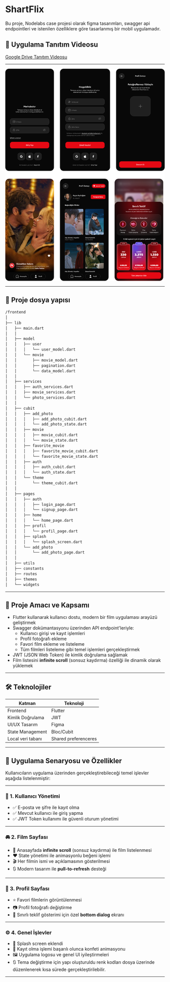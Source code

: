 # ShartFlix

Bu proje, Nodelabs case projesi olarak figma tasarımları, swagger api endpointleri ve istenilen özelliklere göre tasarlanmış bir mobil uygulamadır.


## 🎥 Uygulama Tanıtım Videosu
 [Google Drive Tanıtım Videosu](https://drive.google.com/file/d/1GfkBuuJ9FV6TxyWh4B3xmawFH6lmt0hn/view?usp=sharing)

---

![Uygulama Tasarımı](assets/app-images/figma.png)

---

## 📂 Proje dosya yapısı

```bash
/frontend
│
├── lib
│   ├── main.dart
│   │
│   ├── model
│   │   ├── user
│   │   │   └── user_model.dart
│   │   └── movie
│   │       ├── movie_model.dart
│   │       ├── pagination.dart
│   │       └── data_model.dart
│   │
│   ├── services
│   │   ├── auth_services.dart
│   │   ├── movie_services.dart
│   │   └── photo_services.dart
│   │
│   ├── cubit
│   │   ├── add_photo
│   │   │   ├── add_photo_cubit.dart
│   │   │   └── add_photo_state.dart
│   │   ├── movie
│   │   │   ├── movie_cubit.dart
│   │   │   └── movie_state.dart
│   │   ├── favorite_movie
│   │   │   ├── favorite_movie_cubit.dart
│   │   │   └── favorite_movie_state.dart
│   │   ├── auth
│   │   │   ├── auth_cubit.dart
│   │   │   └── auth_state.dart
│   │   └── theme
│   │       └── theme_cubit.dart
│   │
│   ├── pages
│   │   ├── auth
│   │   │   ├── login_page.dart
│   │   │   └── signup_page.dart
│   │   ├── home
│   │   │   └── home_page.dart
│   │   ├── profil
│   │   │   └── profil_page.dart
│   │   ├── splash
│   │   │   └── splash_screen.dart
│   │   └── add_photo
│   │       └── add_photo_page.dart
│   │
│   ├── utils
│   ├── constants
│   ├── routes
│   ├── themes
│   └── widgets

```
---

## 🎯 Proje Amacı ve Kapsamı

- Flutter kullanarak kullanıcı dostu, modern bir film uygulaması arayüzü geliştirmek  
- Swagger dokümantasyonu üzerinden API endpoint'leriyle:
  - Kullanıcı girişi ve kayıt işlemleri  
  - Profil fotoğrafı ekleme  
  - Favori film ekleme ve listeleme  
  - Tüm filmleri listeleme gibi temel işlemleri gerçekleştirmek  
- JWT (JSON Web Token) ile kimlik doğrulama sağlamak  
- Film listesini **infinite scroll** (sonsuz kaydırma) özelliği ile dinamik olarak yüklemek 

---

## 🛠️ Teknolojiler 

| Katman | Teknoloji |
|--------|-----------|
| Frontend | Flutter |
| Kimlik Doğrulama | JWT |
| UI/UX Tasarım | Figma |
| State Management | Bloc/Cubit |
| Local veri tabanı | Shared preferenceres |

---

## 📱 Uygulama Senaryosu ve Özellikler

Kullanıcıların uygulama üzerinden gerçekleştirebileceği temel işlevler aşağıda listelenmiştir:

---

### 👤 1. Kullanıcı Yönetimi
- ✅ E-posta ve şifre ile kayıt olma  
- ✅ Mevcut kullanıcı ile giriş yapma  
- ✅ JWT Token kullanımı ile güvenli oturum yönetimi  

---

### 🚘 2. Film Sayfası
- 🔄 Anasayfada **infinite scroll** (sonsuz kaydırma) ile film listelenmesi  
- ❤️ State yönetimi ile animasyonlu beğeni işlemi  
- 🎬 Her filmin ismi ve açıklamasının gösterilmesi  
- 🔃 Modern tasarım ile **pull-to-refresh** desteği  

---

### 🧾 3. Profil Sayfası
- ⭐ Favori filmlerin görüntülenmesi  
- 📷 Profil fotoğrafı değiştirme  
- 🎁 Sınırlı teklif gösterimi için özel **bottom dialog** ekranı  

---

### ⚙️ 4. Genel İşlevler
- 🚀 Splash screen eklendi  
- 🎉 Kayıt olma işlemi başarılı olunca konfeti animasyonu  
- 🖼️ Uygulama logosu ve genel UI iyileştirmeleri
- 🔃 Tema değiştirme için yapı oluşturuldu renk kodları dosya üzerinde düzenlenerek kısa sürede gerçekleştirilebilir.

---


